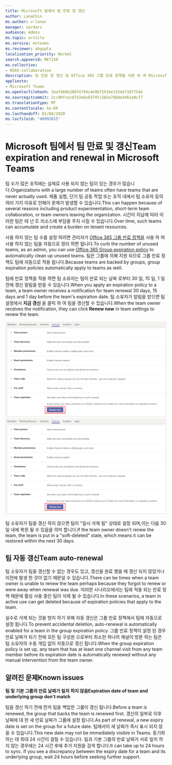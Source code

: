```yaml
---
title: Microsoft 팀에서 팀 만료 및 갱신
author: LanaChin
ms.author: v-lanac
manager: serdars
audience: Admin
ms.topic: article
ms.service: msteams
ms.reviewer: abgupta
localization_priority: Normal
search.appverid: MET150
ms.collection:
- M365-collaboration
description: 팀 만료 및 갱신 및 Office 365 그룹 만료 정책을 사용 하 여 Microsoft 팀에서 사용 하지 않은 팀을 자동으로 정리 하는 방법에 대해 알아봅니다.
appliesto:
- Microsoft Teams
ms.openlocfilehash: 2baf466b28874794c4e9b7191be155de7187754e
ms.sourcegitcommit: 2cc98fcecd753e6e8374fc1b5a78b8e3d61e0cf7
ms.translationtype: MT
ms.contentlocale: ko-KR
ms.lasthandoff: 01/08/2020
ms.locfileid: "40992815"
---
```

# <a name="team-expiration-and-renewal-in-microsoft-teams"></a><span data-ttu-id="5ec5c-103">Microsoft 팀에서 팀 만료 및 갱신</span><span class="sxs-lookup"><span data-stu-id="5ec5c-103">Team expiration and renewal in Microsoft Teams</span></span>

<span data-ttu-id="5ec5c-104">팀 수가 많은 조직에는 실제로 사용 되지 않는 팀이 있는 경우가 많습니다.</span><span class="sxs-lookup"><span data-stu-id="5ec5c-104">Organizations with a large number of teams often have teams that are never actually used.</span></span> <span data-ttu-id="5ec5c-105">제품 실험, 단기 팀 공동 작업 또는 조직 내에서 팀 소유자 등의 여러 가지 이유로 인해이 문제가 발생할 수 있습니다.</span><span class="sxs-lookup"><span data-stu-id="5ec5c-105">This can happen because of several reasons including product experimentation, short-term team collaboration, or team owners leaving the organization.</span></span> <span data-ttu-id="5ec5c-106">시간이 지남에 따라 이러한 팀은 테 넌 트 리소스에 부담을 주지 시킬 수 있습니다.</span><span class="sxs-lookup"><span data-stu-id="5ec5c-106">Over time, such teams can accumulate and create a burden on tenant resources.</span></span>  

<span data-ttu-id="5ec5c-107">사용 하지 않는 팀 수를 설정 하려면 관리자가 [Office 365 그룹 만료 정책을](https://docs.microsoft.com/office365/admin/create-groups/office-365-groups-expiration-policy) 사용 하 여 사용 하지 않는 팀을 자동으로 정리 하면 됩니다.</span><span class="sxs-lookup"><span data-stu-id="5ec5c-107">To curb the number of unused teams, as an admin, you can use [Office 365 Group expiration policy](https://docs.microsoft.com/office365/admin/create-groups/office-365-groups-expiration-policy) to automatically clean up unused teams.</span></span> <span data-ttu-id="5ec5c-108">팀은 그룹에 의해 지원 되므로 그룹 만료 정책도 팀에 자동으로 적용 됩니다.</span><span class="sxs-lookup"><span data-stu-id="5ec5c-108">Because teams are backed by groups, group expiration policies automatically apply to teams as well.</span></span>

<span data-ttu-id="5ec5c-109">팀에 만료 정책을 적용 하면 팀 소유자는 팀이 만료 되는 날짜 로부터 30 일, 15 일, 1 일 전에 갱신 알림을 받을 수 있습니다.</span><span class="sxs-lookup"><span data-stu-id="5ec5c-109">When you apply an expiration policy to a team, a team owner receives a notification for team renewal 30 days, 15 days and 1 day before the team's expiration date.</span></span> <span data-ttu-id="5ec5c-110">팀 소유자가 알림을 받으면 팀 설정에서 **지금 갱신** 을 클릭 하 여 팀을 갱신할 수 있습니다.</span><span class="sxs-lookup"><span data-stu-id="5ec5c-110">When the team owner receives the notification, they can click **Renew now** in team settings to renew the team.</span></span>

<span data-ttu-id="5ec5c-111">![팀 설정에서 팀 갱신을 위한 지금 갱신 단추 스크린샷](media/team-expiration.png "팀 설정에서 팀 갱신을 위한 지금 갱신 단추 스크린샷")</span><span class="sxs-lookup"><span data-stu-id="5ec5c-111">![Screenshot of the Renew Now button to renew a team in team settings](media/team-expiration.png "Screenshot of the Renew Now button to renew a team in team settings")</span></span>

<span data-ttu-id="5ec5c-112">팀 소유자가 팀을 갱신 하지 않으면 팀이 "일시 삭제 됨" 상태로 설정 되며,이는 다음 30 일 내에 복원 될 수 있음을 의미 합니다.</span><span class="sxs-lookup"><span data-stu-id="5ec5c-112">If the team owner doesn't renew the team, the team is put in a "soft-deleted" state, which means it can be restored within the next 30 days.</span></span>

## <a name="team-auto-renewal"></a><span data-ttu-id="5ec5c-113">팀 자동 갱신</span><span class="sxs-lookup"><span data-stu-id="5ec5c-113">Team auto-renewal</span></span>

<span data-ttu-id="5ec5c-114">팀 소유자가 팀을 갱신할 수 없는 경우도 있고, 갱신을 완료 했을 때 갱신 되지 않았거나 이전에 발생 한 것이 없기 때문일 수 있습니다.</span><span class="sxs-lookup"><span data-stu-id="5ec5c-114">There can be times when a team owner is unable to renew the team perhaps because they forgot to renew or were away when renewal was due.</span></span> <span data-ttu-id="5ec5c-115">이러한 시나리오에서는 팀에 적용 되는 만료 정책 때문에 활성 사용 중인 팀이 삭제 될 수 있습니다.</span><span class="sxs-lookup"><span data-stu-id="5ec5c-115">In these scenarios, a team in active use can get deleted because of expiration policies that apply to the team.</span></span>  

<span data-ttu-id="5ec5c-116">실수로 삭제 되는 것을 방지 하기 위해 자동 갱신은 그룹 만료 정책에서 팀에 자동으로 설정 됩니다.</span><span class="sxs-lookup"><span data-stu-id="5ec5c-116">To prevent accidental deletion, auto-renewal is automatically enabled for a team in the group expiration policy.</span></span> <span data-ttu-id="5ec5c-117">그룹 만료 정책이 설정 된 경우 만료 날짜가 되기 전에 모든 팀 구성원 으로부터 최소한 하나의 채널이 방문 하는 팀은 팀 소유자의 수동 개입 없이 자동으로 갱신 됩니다.</span><span class="sxs-lookup"><span data-stu-id="5ec5c-117">When the group expiration policy is set up, any team that has at least one channel visit from any team member before its expiration date is automatically renewed without any manual intervention from the team owner.</span></span>

## <a name="known-issues"></a><span data-ttu-id="5ec5c-118">알려진 문제</span><span class="sxs-lookup"><span data-stu-id="5ec5c-118">Known issues</span></span>

<span data-ttu-id="5ec5c-119">**팀 및 기본 그룹의 만료 날짜가 일치 하지 않음**</span><span class="sxs-lookup"><span data-stu-id="5ec5c-119">**Expiration date of team and underlying group don't match**</span></span>

<span data-ttu-id="5ec5c-120">팀을 갱신 하기 전에 먼저 팀을 백업한 그룹이 갱신 됩니다.</span><span class="sxs-lookup"><span data-stu-id="5ec5c-120">Before a team is renewed, the group that backs the team is renewed first.</span></span> <span data-ttu-id="5ec5c-121">갱신의 일부로 이후 날짜에 대 한 새 만료 날짜가 그룹에 설정 됩니다.</span><span class="sxs-lookup"><span data-stu-id="5ec5c-121">As part of renewal, a new expiry date is set on the group for a future date.</span></span> <span data-ttu-id="5ec5c-122">팀에서이 새 날짜가 즉시 표시 되지 않을 수 있습니다.</span><span class="sxs-lookup"><span data-stu-id="5ec5c-122">This new date may not be immediately visible in Teams.</span></span> <span data-ttu-id="5ec5c-123">동기화 하는 데 최대 24 시간이 걸릴 수 있습니다. 팀과 기본 그룹의 만료 날짜가 서로 일치 하지 않는 경우에는 24 시간 후에 추가 지원을 검색 합니다.</span><span class="sxs-lookup"><span data-stu-id="5ec5c-123">It can take up to 24 hours to sync. If you see a discrepancy between the expiry date for a team and its underlying group, wait 24 hours before seeking further support.</span></span>
